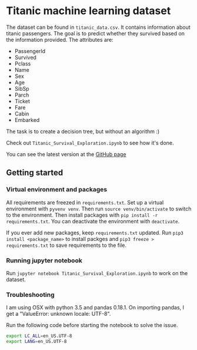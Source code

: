 # Titanic machine learning dataset

The dataset can be found in `titanic_data.csv`. It contains information about titanic passengers. The goal is to predict whether they survived based on the information provided. The attributes are:
- PassengerId
- Survived
- Pclass
- Name
- Sex
- Age
- SibSp
- Parch
- Ticket
- Fare
- Cabin
- Embarked

The task is to create a decision tree, but without an algorithm :)

Check out `Titanic_Survival_Exploration.ipynb` to see how it's done.

You can see the latest version at the [GitHub page](https://dominicbreuker.github.io/titanic_survival/)

## Getting started

### Virtual environment and packages

All requirements are freezed in `requirements.txt`. Set up a virtual environment with `pyvenv venv`. Then run `source venv/bin/activate` to switch to the environment. Then install packages with `pip install -r requirements.txt`. You can deactivate the environment with `deactivate`.

If you ever add new packages, keep `requirements.txt` updated. Run `pip3 install <package_name>` to install packges and `pip3 freeze > requirements.txt` to save requirements to the file.

### Running jupyter notebook

Run `jupyter notebook Titanic_Survival_Exploration.ipynb` to work on the dataset.


### Troubleshooting

I am using OSX with python 3.5 and pandas 0.18.1. On importing pandas, I get a "ValueError: unknown locale: UTF-8".

Run the following code before starting the notebook to solve the issue.
```bash
export LC_ALL=en_US.UTF-8
export LANG=en_US.UTF-8
```